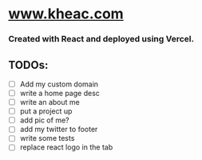 # www.kheac.com

### Created with React and deployed using Vercel.

## TODOs:
- [ ] Add my custom domain
- [ ] write a home page desc
- [ ] write an about me
- [ ] put a project up
- [ ] add pic of me? 
- [ ] add my twitter to footer
- [ ] write some tests
- [ ] replace react logo in the tab
